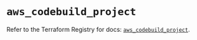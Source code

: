 # `aws_codebuild_project`

Refer to the Terraform Registry for docs: [`aws_codebuild_project`](https://registry.terraform.io/providers/hashicorp/aws/6.16.0/docs/resources/codebuild_project).
